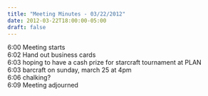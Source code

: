 ```yaml
---
title: "Meeting Minutes - 03/22/2012"
date: 2012-03-22T18:00:00-05:00
draft: false
---
```


6:00 Meeting starts<br />
6:02 Hand out business cards<br />
6:03 hoping to have a cash prize for starcraft tournament at PLAN<br />
6:03 barcraft on sunday, march 25 at 4pm<br />
6:06 chalking?<br />
6:09 Meeting adjourned